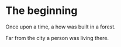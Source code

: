 # The beginning

Once upon a time, a how was built in a forest.

Far from the city a person was living there.
